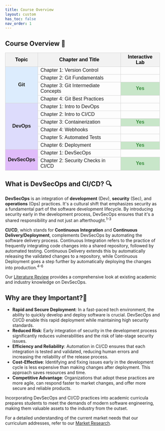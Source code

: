 ```yaml
---
title: Course Overview
layout: custom
has_toc: false
nav_order: 1
---
```


## Course Overview 📖

<table style="width:100%; border-collapse: collapse; font-family: Arial, sans-serif;">
    <thead>
        <tr style="background-color: #f2f2f2; color: black;">
            <th style="border: 1px solid lightgray;">Topic</th>
            <th style="border: 1px solid lightgray;">Chapter and Title</th>
            <th style="border: 1px solid lightgray;">Interactive Lab</th>
        </tr>
    </thead>
    <tbody>
        <tr>
            <td rowspan="4" style="vertical-align: middle; text-align: center; font-weight: bold; background-color: rgba(187, 219, 254, 0.5); border: 1px solid lightgray;">Git</td>
            <td style="border: 1px solid lightgray;">Chapter 1: Version Control</td>
            <td style="text-align: center; border: 1px solid lightgray;"></td>
        </tr>
        <tr>
            <td style="border: 1px solid lightgray;">Chapter 2: Git Fundamentals</td>
            <td style="text-align: center; border: 1px solid lightgray;"></td>
        </tr>
        <tr>
            <td style="border: 1px solid lightgray;">Chapter 3: Git Intermediate Concepts</td>
            <td style="text-align: center; background-color: #c8e6c9; color: #388e3c; font-weight: bold; border: 1px solid lightgray;">Yes</td>
        </tr>
        <tr>
            <td style="border: 1px solid lightgray;">Chapter 4: Git Best Practices</td>
            <td style="text-align: center; border: 1px solid lightgray;"></td>
        </tr>
        <tr>
            <td rowspan="6" style="vertical-align: middle; text-align: center; font-weight: bold; background-color: rgba(190, 188, 252, 0.5); border: 1px solid lightgray;">DevOps</td>
            <td style="border: 1px solid lightgray;">Chapter 1: Intro to DevOps</td>
            <td style="text-align: center; border: 1px solid lightgray;"></td>
        </tr>
        <tr>
            <td style="border: 1px solid lightgray;">Chapter 2: Intro to CI/CD</td>
            <td style="text-align: center; border: 1px solid lightgray;"></td>
        </tr>
        <tr>
            <td style="border: 1px solid lightgray;">Chapter 3: Containerization</td>
            <td style="text-align: center; background-color: #c8e6c9; color: #388e3c; font-weight: bold; border: 1px solid lightgray;">Yes</td>
        </tr>
        <tr>
            <td style="border: 1px solid lightgray;">Chapter 4: Webhooks</td>
            <td style="text-align: center; border: 1px solid lightgray;"></td>
        </tr>
        <tr>
            <td style="border: 1px solid lightgray;">Chapter 5: Automated Tests</td>
            <td style="text-align: center; border: 1px solid lightgray;"></td>
        </tr>
        <tr>
            <td style="border: 1px solid lightgray;">Chapter 6: Deployment</td>
            <td style="text-align: center; background-color: #c8e6c9; color: #388e3c; font-weight: bold; border: 1px solid lightgray;">Yes</td>
        </tr>
        <tr>
            <td rowspan="2" style="vertical-align: middle; text-align: center; font-weight: bold; background-color: rgba(195, 125, 248, 0.5); border: 1px solid lightgray;">DevSecOps</td>
            <td style="border: 1px solid lightgray;">Chapter 1: DevSecOps</td>
        </tr>
        <tr>
            <td style="border: 1px solid lightgray;">Chapter 2: Security Checks in CI/CD</td>
            <td style="text-align: center; background-color: #c8e6c9; color: #388e3c; font-weight: bold; border: 1px solid lightgray;">Yes</td>
        </tr>
    </tbody>
</table>

## What is DevSecOps and CI/CD? 🔍
**DevSecOps** is an integration of **development** (Dev), **security** (Sec), and **operations** (Ops) practices. It's a cultural shift that emphasizes security as a fundamental part of the software development lifecycle. By introducing security early in the development process, DevSecOps ensures that it's a shared responsibility and not just an afterthought.<sup>1-3</sup>

**CI/CD**, which stands for **Continuous Integration** and **Continuous Delivery/Deployment**, complements DevSecOps by automating the software delivery process. Continuous Integration refers to the practice of frequently integrating code changes into a shared repository, followed by automated testing. Continuous Delivery extends this by automatically releasing the validated changes to a repository, while Continuous Deployment goes a step further by automatically deploying the changes into production.<sup>4-6</sup>

Our [Literature Review](../others/research/literature-review) provides a comprehensive look at existing academic and industry knowledge on DevSecOps.

## Why are they Important?🌟
- **Rapid and Secure Deployment**: In a fast-paced tech environment, the ability to quickly develop and deploy software is crucial. DevSecOps and CI/CD enable this rapid deployment while maintaining high security standards.
- **Reduced Risk**: Early integration of security in the development process significantly reduces vulnerabilities and the risk of late-stage security issues.
- **Efficiency and Reliability**: Automation in CI/CD ensures that each integration is tested and validated, reducing human errors and increasing the reliability of the release process.
- **Cost-Effective**: Identifying and fixing issues early in the development cycle is less expensive than making changes after deployment. This approach saves resources and time.
- **Competitive Advantage**: Organizations that adopt these practices are more agile, can respond faster to market changes, and offer more secure and reliable products.

Incorporating DevSecOps and CI/CD practices into academic curricula prepares students to meet the demands of modern software engineering, making them valuable assets to the industry from the outset. 

For a detailed understanding of the current market needs that our curriculum addresses, refer to our [Market Research](../others/research/market-research).
